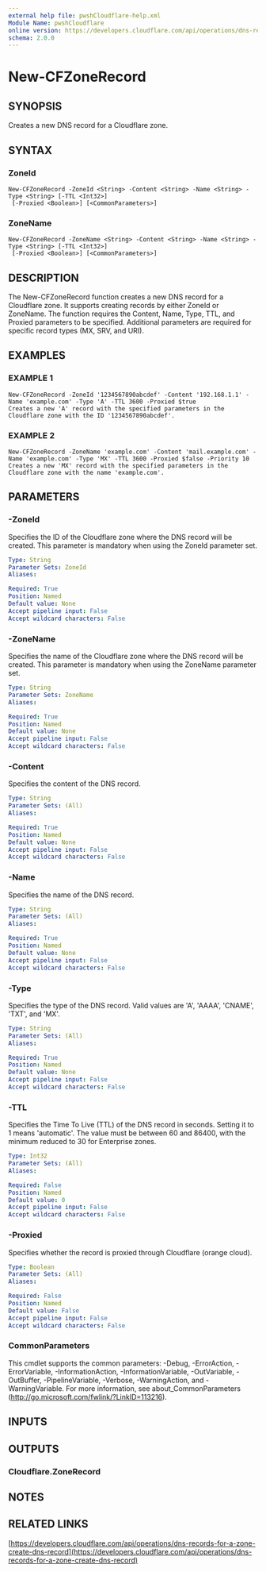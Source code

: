 ```yaml
---
external help file: pwshCloudflare-help.xml
Module Name: pwshCloudflare
online version: https://developers.cloudflare.com/api/operations/dns-records-for-a-zone-create-dns-record
schema: 2.0.0
---
```


# New-CFZoneRecord

## SYNOPSIS
Creates a new DNS record for a Cloudflare zone.

## SYNTAX

### ZoneId
```
New-CFZoneRecord -ZoneId <String> -Content <String> -Name <String> -Type <String> [-TTL <Int32>]
 [-Proxied <Boolean>] [<CommonParameters>]
```

### ZoneName
```
New-CFZoneRecord -ZoneName <String> -Content <String> -Name <String> -Type <String> [-TTL <Int32>]
 [-Proxied <Boolean>] [<CommonParameters>]
```

## DESCRIPTION
The New-CFZoneRecord function creates a new DNS record for a Cloudflare zone.
It supports creating records by either ZoneId or ZoneName.
The function requires the Content, Name, Type, TTL, and Proxied parameters to be specified.
Additional parameters are required for specific record types (MX, SRV, and URI).

## EXAMPLES

### EXAMPLE 1
```
New-CFZoneRecord -ZoneId '1234567890abcdef' -Content '192.168.1.1' -Name 'example.com' -Type 'A' -TTL 3600 -Proxied $true
Creates a new 'A' record with the specified parameters in the Cloudflare zone with the ID '1234567890abcdef'.
```

### EXAMPLE 2
```
New-CFZoneRecord -ZoneName 'example.com' -Content 'mail.example.com' -Name 'example.com' -Type 'MX' -TTL 3600 -Proxied $false -Priority 10
Creates a new 'MX' record with the specified parameters in the Cloudflare zone with the name 'example.com'.
```

## PARAMETERS

### -ZoneId
Specifies the ID of the Cloudflare zone where the DNS record will be created.
This parameter is mandatory when using the ZoneId parameter set.

```yaml
Type: String
Parameter Sets: ZoneId
Aliases:

Required: True
Position: Named
Default value: None
Accept pipeline input: False
Accept wildcard characters: False
```

### -ZoneName
Specifies the name of the Cloudflare zone where the DNS record will be created.
This parameter is mandatory when using the ZoneName parameter set.

```yaml
Type: String
Parameter Sets: ZoneName
Aliases:

Required: True
Position: Named
Default value: None
Accept pipeline input: False
Accept wildcard characters: False
```

### -Content
Specifies the content of the DNS record.

```yaml
Type: String
Parameter Sets: (All)
Aliases:

Required: True
Position: Named
Default value: None
Accept pipeline input: False
Accept wildcard characters: False
```

### -Name
Specifies the name of the DNS record.

```yaml
Type: String
Parameter Sets: (All)
Aliases:

Required: True
Position: Named
Default value: None
Accept pipeline input: False
Accept wildcard characters: False
```

### -Type
Specifies the type of the DNS record.
Valid values are 'A', 'AAAA', 'CNAME', 'TXT', and 'MX'.

```yaml
Type: String
Parameter Sets: (All)
Aliases:

Required: True
Position: Named
Default value: None
Accept pipeline input: False
Accept wildcard characters: False
```

### -TTL
Specifies the Time To Live (TTL) of the DNS record in seconds.
Setting it to 1 means 'automatic'.
The value must be between 60 and 86400, with the minimum reduced to 30 for Enterprise zones.

```yaml
Type: Int32
Parameter Sets: (All)
Aliases:

Required: False
Position: Named
Default value: 0
Accept pipeline input: False
Accept wildcard characters: False
```

### -Proxied
Specifies whether the record is proxied through Cloudflare (orange cloud).

```yaml
Type: Boolean
Parameter Sets: (All)
Aliases:

Required: False
Position: Named
Default value: False
Accept pipeline input: False
Accept wildcard characters: False
```

### CommonParameters
This cmdlet supports the common parameters: -Debug, -ErrorAction, -ErrorVariable, -InformationAction, -InformationVariable, -OutVariable, -OutBuffer, -PipelineVariable, -Verbose, -WarningAction, and -WarningVariable.
For more information, see about_CommonParameters (http://go.microsoft.com/fwlink/?LinkID=113216).

## INPUTS

## OUTPUTS

### Cloudflare.ZoneRecord
## NOTES

## RELATED LINKS

[https://developers.cloudflare.com/api/operations/dns-records-for-a-zone-create-dns-record](https://developers.cloudflare.com/api/operations/dns-records-for-a-zone-create-dns-record)

